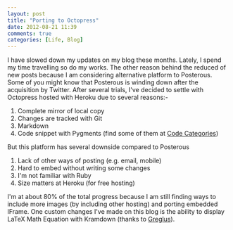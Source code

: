 ```yaml
---
layout: post
title: "Porting to Octopress"
date: 2012-08-21 11:39
comments: true
categories: [Life, Blog]
---
```

I have slowed down my updates on my blog these months. Lately, I spend my time travelling so do my works. The other reason behind the reduced of new posts because I am considering alternative platform to Posterous. Some of you might know that Posterous is winding down after the acquisition by Twitter. After several trials, I've decided to settle with Octopress hosted with Heroku due to several reasons:-

1. Complete mirror of local copy
2. Changes are tracked with Git
3. Markdown
4. Code snippet with Pygments (find some of them at [Code Categories](/blog/categories/code/))

But this platform has several downside compared to Posterous

1. Lack of other ways of posting (e.g. email, mobile)
2. Hard to embed without writing some changes
3. I'm not familiar with Ruby
4. Size matters at Heroku (for free hosting)

I'm at about 80% of the total progress because I am still finding ways to include more images (by including other hosting) and porting embedded IFrame. One custom changes I've made on this blog is the ability to display LaTeX Math Equation with Kramdown (thanks to [Greglus](http://greglus.com/blog/2011/11/29/integrate-MathJax-LaTeX-and-MathML-Markup-in-Octopress/)). 